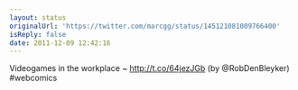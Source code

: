 ```yaml
---
layout: status
originalUrl: 'https://twitter.com/marcgg/status/145121081009766400'
isReply: false
date: 2011-12-09 12:42:16
---
```


Videogames in the workplace ~ http://t.co/64jezJGb (by @RobDenBleyker) #webcomics
